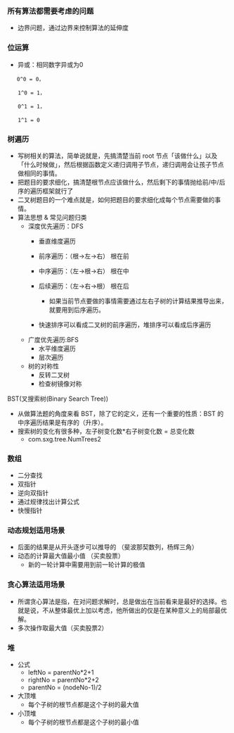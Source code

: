 ### 所有算法都需要考虑的问题
- 边界问题，通过边界来控制算法的延伸度

### 位运算
- 异或：相同数字异或为0
```
   0^0 = 0，

　　1^0 = 1，

　　0^1 = 1，

　　1^1 = 0
```

### 树遍历
- 写树相关的算法，简单说就是，先搞清楚当前 root 节点「该做什么」以及「什么时候做」，然后根据函数定义递归调用子节点，递归调用会让孩子节点做相同的事情。
- 把题目的要求细化，搞清楚根节点应该做什么，然后剩下的事情抛给前/中/后序的遍历框架就行了
- 二叉树题目的一个难点就是，如何把题目的要求细化成每个节点需要做的事情。
- 算法思想 & 常见问题归类
    - 深度优先遍历：DFS
        - 垂直维度遍历
        - 前序遍历：（根->左->右） 根在前
        - 中序遍历：（左->根->右） 根在中
        - 后续遍历：（左->右->根） 根在后
            - 如果当前节点要做的事情需要通过左右子树的计算结果推导出来，就要用到后序遍历。
              
        - 快速排序可以看成二叉树的前序遍历，堆排序可以看成后序遍历
    - 广度优先遍历:BFS
        - 水平维度遍历
        - 层次遍历
    - 树的对称性
        - 反转二叉树
        - 检查树镜像对称

BST(叉搜索树(Binary Search Tree))
- 从做算法题的角度来看 BST，除了它的定义，还有一个重要的性质：BST 的中序遍历结果是有序的（升序）。
- 搜索树的变化有很多种，左子树变化数*右子树变化数 = 总变化数
    - com.sxg.tree.NumTrees2


    
    
    
 ### 数组
 - 二分查找
 - 双指针
 - 逆向双指针
 - 通过规律找出计算公式
 - 快慢指针
 
 ### 动态规划适用场景
  - 后面的结果是从开头逐步可以推导的  （斐波那契数列，杨辉三角）
  - 动态的计算最大值最小值 （买卖股票）
    - 新的一轮计算中需要用到前一轮计算的极值
 
 ### 贪心算法适用场景
 - 所谓贪心算法是指，在对问题求解时，总是做出在当前看来是最好的选择。也就是说，不从整体最优上加以考虑，他所做出的仅是在某种意义上的局部最优解。
 - 多次操作取最大值（买卖股票2）
 
 ### 堆
 - 公式
    - leftNo = parentNo*2+1
    - rightNo = parentNo*2+2
    - parentNo = (nodeNo-1)/2
 - 大顶堆
    - 每个子树的根节点都是这个子树的最大值
 - 小顶堆
    - 每个子树的根节点都是这个子树的最小值
　　
   
